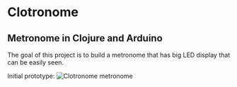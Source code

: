 # Clotronome

## Metronome in Clojure and Arduino


The goal of this project is to build a metronome that has big 
LED display that can be easily seen.



Initial prototype:
![Clotronome metronome](/images/metronome.png)


